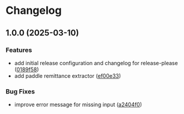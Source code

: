 # Changelog

## 1.0.0 (2025-03-10)


### Features

* add initial release configuration and changelog for release-please ([0189f58](https://github.com/rvanbaalen/pdf-renamer/commit/0189f5881e0e743616ee3bb61455b31c85701583))
* add paddle remittance extractor ([ef00e33](https://github.com/rvanbaalen/pdf-renamer/commit/ef00e335982ac4acbd7dbb2c5dbcce6118f4f808))


### Bug Fixes

* improve error message for missing input ([a2404f0](https://github.com/rvanbaalen/pdf-renamer/commit/a2404f01d11340330a73e1a737625ff99134985e))
